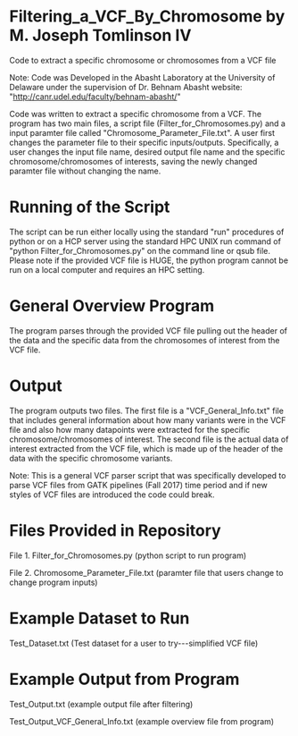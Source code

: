 # Filtering_a_VCF_By_Chromosome by M. Joseph Tomlinson IV
Code to extract a specific chromosome or chromosomes from a VCF file

Note: Code was Developed in the Abasht Laboratory at the University of Delaware under the supervision of Dr. Behnam Abasht
website: "http://canr.udel.edu/faculty/behnam-abasht/"

Code was written to extract a specific chromosome from a VCF. The program has two main files, a script file (Filter_for_Chromosomes.py)
and a input paramter file called "Chromosome_Parameter_File.txt". A user first changes the parameter file to their specific inputs/outputs.
Specifically, a user changes the input file name, desired output file name and the
specific chromosome/chromosomes of interests, saving the newly changed paramter file without changing the name.

# Running of the Script
The script can be run either locally using the standard "run" procedures of python
or on a HCP server using the standard HPC UNIX run command of "python Filter_for_Chromosomes.py"
on the command line or qsub file. Please note if the provided VCF file is HUGE, the python program cannot be run
on a local computer and requires an HPC setting.  

# General Overview Program
The program parses through the provided VCF file pulling out the header of the data and the specific data from
the chromosomes of interest from the VCF file.

# Output
The program outputs two files. The first file is a "VCF_General_Info.txt" file that includes general information
about how many variants were in the VCF file and also how many datapoints were extracted for the specific chromosome/chromosomes
of interest. The second file is the actual data of interest extracted from the VCF file, which is made up of the header of the
data with the specific chromosome variants.

Note: This is a general VCF parser script that was specifically developed to parse VCF files from GATK pipelines (Fall 2017)
time period and if new styles of VCF files are introduced the code could break. 

# Files Provided in Repository
File 1. Filter_for_Chromosomes.py (python script to run program)

File 2. Chromosome_Parameter_File.txt (paramter file that users change to change program inputs)

# Example Dataset to Run
Test_Dataset.txt (Test dataset for a user to try---simplified VCF file)

# Example Output from Program
Test_Output.txt (example output file after filtering)

Test_Output_VCF_General_Info.txt (example overview file from program)

